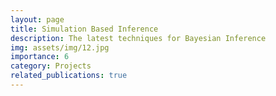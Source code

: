 ```yaml
---
layout: page
title: Simulation Based Inference
description: The latest techniques for Bayesian Inference
img: assets/img/12.jpg
importance: 6
category: Projects
related_publications: true
---
```


